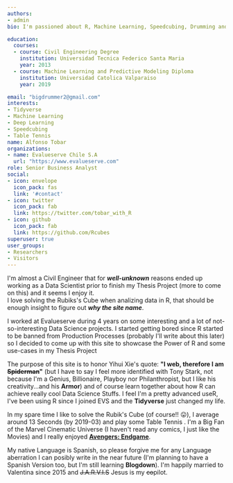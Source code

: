 ```yaml
---
authors:
- admin
bio: I'm passioned about R, Machine Learning, Speedcubing, Drumming and Table Tennis.

education:
  courses:
  - course: Civil Engineering Degree
    institution: Universidad Tecnica Federico Santa Maria
    year: 2013
  - course: Machine Learning and Predictive Modeling Diploma
    institution: Universidad Catolica Valparaiso
    year: 2019

email: "bigdrummer2@gmail.com"
interests:
- Tidyverse
- Machine Learning
- Deep Learning
- Speedcubing
- Table Tennis
name: Alfonso Tobar
organizations:
- name: Evalueserve Chile S.A
  url: "https://www.evalueserve.com"
role: Senior Business Analyst
social:
- icon: envelope
  icon_pack: fas
  link: '#contact'
- icon: twitter
  icon_pack: fab
  link: https://twitter.com/tobar_with_R
- icon: github
  icon_pack: fab
  link: https://github.com/Rcubes
superuser: true
user_groups:
- Researchers
- Visitors
---
```


I'm almost a Civil Engineer that for **_well-unknown_**  reasons ended up working as a Data Scientist prior to finish my Thesis Project (more to come on this) and it seems I enjoy it.  
I love solving the Rubiks's Cube when analizing data in R, that should be enough insight to figure out **_why the site name_**.

I worked at Evalueserve during 4 years on some interesting and a lot of not-so-interesting Data Science projects. I started getting bored since R started to be banned from Production Processes (probably I'll write about this later) so I decided to come up with this site to showcase the Power of R and some use-cases in my Thesis Project

The purpose of this site is to honor Yihui Xie's quote: **__"I web, therefore I am ~~Spiderman~~"__** (but I have to say I feel more identified with Tony Stark, not because I'm a Genius, Billionaire, Playboy nor Philanthropist, but I like his creativity...and his **Armor**)  and of course learn together about how R can achieve really cool Data Science Stuffs. I feel I'm a pretty advanced useR, I've been using R since I joined EVS and the **Tidyverse** just changed my life.  

In my spare time I like to solve the Rubik's Cube (of course!! :stuck_out_tongue:), I average around 13 Seconds (by 2019-03) and play some Table Tennis . I'm a Big Fan of the Marvel Cinematic Universe (I haven't read any comics, I just like the Movies) and I really enjoyed [**Avengers: Endgame**](https://www.youtube.com/watch?v=JyGGLB542ks).  

My native Language is Spanish, so please forgive me for any Language aberration I can posibly write in the near future (I'm planning to have a Spanish Version too, but I'm still learning **Blogdown**). I'm happily married to Valentina since 2015 and ~~J.A.R.V.I.S~~ Jesus is my ~~co~~pilot.



